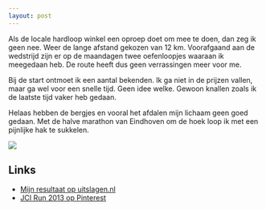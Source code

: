 ```yaml
---
layout: post
---
```


Als de locale hardloop winkel een oproep doet om mee te doen, dan zeg ik geen nee. Weer de lange afstand gekozen van 12 km. Voorafgaand aan de wedstrijd zijn er op de maandagen twee oefenloopjes waaraan ik meegedaan heb. De route heeft dus geen verrassingen meer voor me.

Bij de start ontmoet ik een aantal bekenden. Ik ga niet in de prijzen vallen, maar ga wel voor een snelle tijd. Geen idee welke. Gewoon knallen zoals ik de laatste tijd vaker heb gedaan.

Helaas hebben de bergjes en vooral het afdalen mijn lichaam geen goed gedaan. Met de halve marathon van Eindhoven om de hoek loop ik met een pijnlijke hak te sukkelen.

![](https://s-media-cache-ak0.pinimg.com/736x/ae/b9/74/aeb9745e4f92c8abd330810bdd084c59.jpg)

## Links
* [Mijn resultaat op uitslagen.nl](http://bit.ly/1cdR8vE)
* [JCI Run 2013 op Pinterest](http://www.pinterest.com/erictummers/jci-run-2013/)
